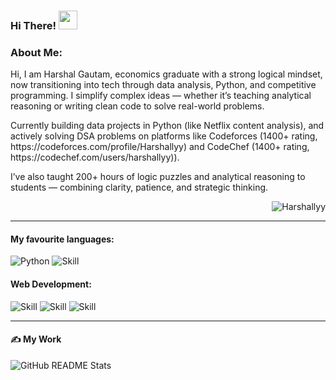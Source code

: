 ### Hi There! <img src="https://raw.githubusercontent.com/MartinHeinz/MartinHeinz/master/wave.gif" width="30px">

### About Me:  
<p > Hi, I am Harshal Gautam, economics graduate with a strong logical mindset, now transitioning into tech through data analysis, Python, and competitive programming. I simplify complex ideas — whether it’s teaching analytical reasoning or writing clean code to solve real-world problems. </p>

<p > Currently building data projects in Python (like Netflix content analysis), and actively solving DSA problems on platforms like Codeforces (1400+ rating, https://codeforces.com/profile/Harshallyy) and CodeChef (1400+ rating, https://codechef.com/users/harshallyy)). </p>

<p> I’ve also taught 200+ hours of logic puzzles and analytical reasoning to students — combining clarity, patience, and strategic thinking. </p>
 
<p align="right"> <img src="https://komarev.com/ghpvc/?username=Harshallyy&label=Profile%20views&color=0e75b6&style=flat" alt="Harshallyy" /> </p>

<hr>

#### My favourite languages:  

![Python](https://img.shields.io/badge/python-%2314354C.svg?&style=for-the-badge&logo=python&logoColor=white)
![Skill](https://img.shields.io/badge/JavaScript-323330?style=for-the-badge&logo=javascript&logoColor=F7DF1E)

#### Web Development:

![Skill](https://img.shields.io/badge/React-20232A?style=for-the-badge&logo=react&logoColor=61DAFB)
![Skill](https://img.shields.io/badge/HTML5-E34F26?style=for-the-badge&logo=html5&logoColor=white)
![Skill](https://img.shields.io/badge/CSS3-1572B6?style=for-the-badge&logo=css3&logoColor=white)

<hr>

#### ✍ My Work
<img align="center" src="https://github-readme-stats.vercel.app/api?username=Harshallyy&show_icons=true&theme=radical" alt="GitHub README Stats" />

<br/>
